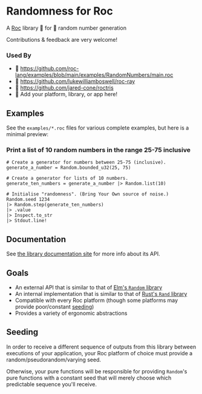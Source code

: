 # Randomness for Roc

A [Roc](https://github.com/roc-lang/roc) library 🦅 for 🎲 random number generation

Contributions & feedback are very welcome!

### Used By

- 🦅 https://github.com/roc-lang/examples/blob/main/examples/RandomNumbers/main.roc
- 👾 https://github.com/lukewilliamboswell/roc-ray
- 🧱 https://github.com/jared-cone/roctris
- 💞 Add your platform, library, or app here!

## Examples

See the `examples/*.roc` files for various complete examples, but here is a minimal preview:

### Print a list of 10 random numbers in the range 25-75 inclusive

```roc
# Create a generator for numbers between 25-75 (inclusive).
generate_a_number = Random.bounded_u32(25, 75)

# Create a generator for lists of 10 numbers.
generate_ten_numbers = generate_a_number |> Random.list(10)

# Initialise "randomness". (Bring Your Own source of noise.)
Random.seed 1234
|> Random.step(generate_ten_numbers)
|> .value
|> Inspect.to_str
|> Stdout.line!
```

## Documentation

See [the library documentation site](https://JanCVanB.github.io/roc-random/)
for more info about its API.

## Goals

- An external API that is similar to that of
  [Elm's `Random` library](https://github.com/elm/random)
- An internal implementation that is similar to that of
  [Rust's `Rand` library](https://github.com/rust-random/rand)
- Compatible with every Roc platform
  (though some platforms may provide poor/constant [seeding](#seeding))
- Provides a variety of ergonomic abstractions

## Seeding

In order to receive a different sequence of outputs from this library between executions of your application, your Roc platform of choice must provide a random/pseudorandom/varying seed.

Otherwise, your pure functions will be responsible for providing `Random`'s pure functions with a constant seed that will merely choose which predictable sequence you'll receive.
